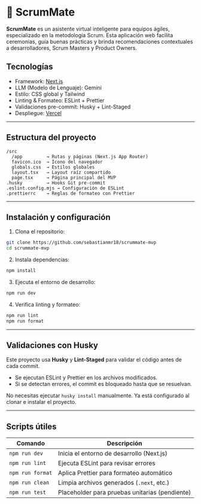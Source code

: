 # 🧠 ScrumMate

**ScrumMate** es un asistente virtual inteligente para equipos ágiles, especializado en la metodología Scrum. Esta aplicación web facilita ceremonias, guía buenas prácticas y brinda recomendaciones contextuales a desarrolladores, Scrum Masters y Product Owners.

## Tecnologías

- Framework: [Next.js](https://nextjs.org/)
- LLM (Modelo de Lenguaje): Gemini
- Estilo: CSS global y Tailwind
- Linting & Formateo: ESLint + Prettier
- Validaciones pre-commit: Husky + Lint-Staged
- Despliegue: [Vercel](https://vercel.com/)

---

## Estructura del proyecto

```
/src
  /app         → Rutas y páginas (Next.js App Router)
  favicon.ico  → Ícono del navegador
  globals.css  → Estilos globales
  layout.tsx   → Layout raíz compartido
  page.tsx     → Página principal del MVP
.husky         → Hooks Git pre-commit
.eslint.config.mjs → Configuración de ESLint
.prettierrc    → Reglas de formateo con Prettier
```

---

## Instalación y configuración

1. Clona el repositorio:

```bash
git clone https://github.com/sebastianmr18/scrummate-mvp
cd scrummate-mvp
```

2. Instala dependencias:

```bash
npm install
```

3. Ejecuta el entorno de desarrollo:

```bash
npm run dev
```

4. Verifica linting y formateo:

```bash
npm run lint
npm run format
```

---

## Validaciones con Husky

Este proyecto usa **Husky** y **Lint-Staged** para validar el código antes de cada commit.

- Se ejecutan ESLint y Prettier en los archivos modificados.
- Si se detectan errores, el commit es bloqueado hasta que se resuelvan.

No necesitas ejecutar `husky install` manualmente. Ya está configurado al clonar e instalar el proyecto.

---

## Scripts útiles

| Comando          | Descripción                                    |
| ---------------- | ---------------------------------------------- |
| `npm run dev`    | Inicia el entorno de desarrollo (Next.js)      |
| `npm run lint`   | Ejecuta ESLint para revisar errores            |
| `npm run format` | Aplica Prettier para formateo automático       |
| `npm run clean`  | Limpia archivos generados (`.next`, etc.)      |
| `npm run test`   | Placeholder para pruebas unitarias (pendiente) |
